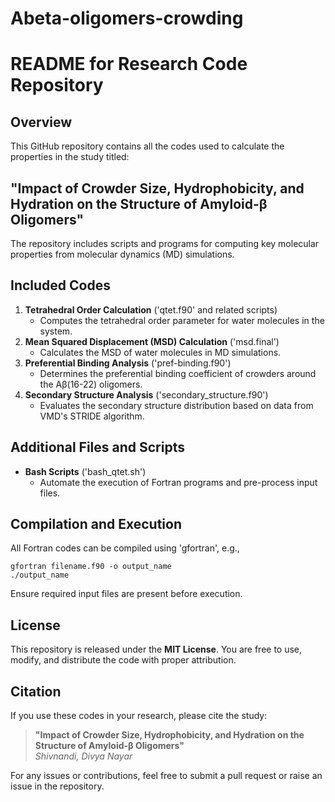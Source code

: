 # Abeta-oligomers-crowding


# README for Research Code Repository

## Overview
This GitHub repository contains all the codes used to calculate the properties in the study titled:

## "Impact of Crowder Size, Hydrophobicity, and Hydration on the Structure of Amyloid-β Oligomers"

The repository includes scripts and programs for computing key molecular properties from molecular dynamics (MD) simulations.

## Included Codes
1. **Tetrahedral Order Calculation** ('qtet.f90' and related scripts)
   - Computes the tetrahedral order parameter for water molecules in the system.
2. **Mean Squared Displacement (MSD) Calculation** ('msd.final')
   - Calculates the MSD of water molecules in MD simulations.
3. **Preferential Binding Analysis** ('pref-binding.f90')
   - Determines the preferential binding coefficient of crowders around the Aβ(16-22) oligomers.
4. **Secondary Structure Analysis** ('secondary_structure.f90')
   - Evaluates the secondary structure distribution based on data from VMD's STRIDE algorithm.

## Additional Files and Scripts
- **Bash Scripts** ('bash_qtet.sh')
  - Automate the execution of Fortran programs and pre-process input files.


## Compilation and Execution
All Fortran codes can be compiled using 'gfortran', e.g.,

    gfortran filename.f90 -o output_name
    ./output_name

Ensure required input files are present before execution.

## License
This repository is released under the **MIT License**. You are free to use, modify, and distribute the code with proper attribution.

## Citation  
If you use these codes in your research, please cite the study:  
> **"Impact of Crowder Size, Hydrophobicity, and Hydration on the Structure of Amyloid-β Oligomers"**  
> *Shivnandi, Divya Nayar*  

For any issues or contributions, feel free to submit a pull request or raise an issue in the repository.  



